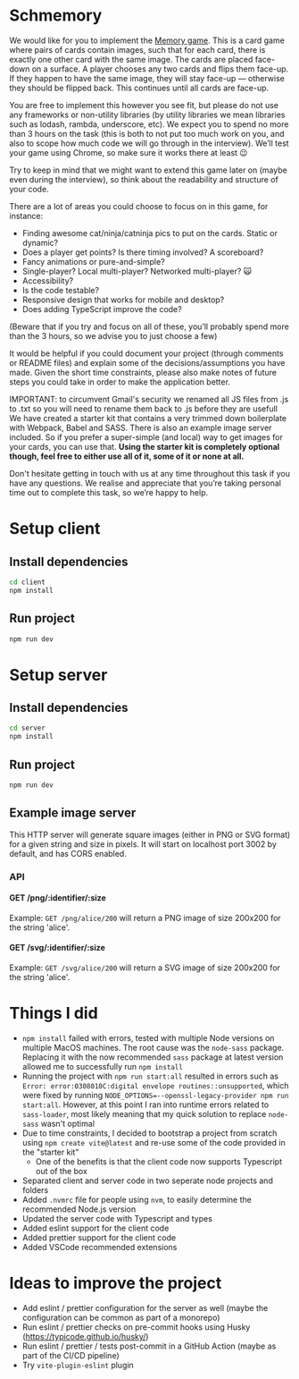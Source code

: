 # Schmemory

We would like for you to implement the [Memory
game](<https://en.wikipedia.org/wiki/Concentration_(game)>). This is a card game where pairs of cards
contain images, such that for each card, there is exactly one other card with the same image. The
cards are placed face-down on a surface. A player chooses any two cards and flips them face-up. If
they happen to have the same image, they will stay face-up — otherwise they should be flipped back.
This continues until all cards are face-up.

You are free to implement this however you see fit, but please do not use any frameworks or
non-utility libraries (by utility libraries we mean libraries such as lodash, rambda, underscore,
etc). We expect you to spend no more than 3 hours on the task (this is both to not put too much work
on you, and also to scope how much code we will go through in the interview). We’ll test your game
using Chrome, so make sure it works there at least 😉

Try to keep in mind that we might want to extend this game later on (maybe even during the
interview), so think about the readability and structure of your code.

There are a lot of areas you could choose to focus on in this game, for instance:

- Finding awesome cat/ninja/catninja pics to put on the cards. Static or dynamic?
- Does a player get points? Is there timing involved? A scoreboard?
- Fancy animations or pure-and-simple?
- Single-player? Local multi-player? Networked multi-player? 🙀
- Accessibility?
- Is the code testable?
- Responsive design that works for mobile and desktop?
- Does adding TypeScript improve the code?

(Beware that if you try and focus on all of these, you’ll probably spend more than the 3 hours, so
we advise you to just choose a few)

It would be helpful if you could document your project (through comments or README files) and
explain some of the decisions/assumptions you have made. Given the short time constraints, please
also make notes of future steps you could take in order to make the application better.

IMPORTANT: to circumvent Gmail's security we renamed all JS files from .js to .txt so you will need to rename them back to .js before they are usefull
We have created a starter kit that contains a very trimmed down boilerplate with Webpack, Babel and SASS.
There is also an example image server included. So if you prefer a super-simple (and local) way to get images
for your cards, you can use that. **Using the starter kit is completely optional though, feel free to either
use all of it, some of it or none at all.**

Don't hesitate getting in touch with us at any time throughout this task if you have any questions.
We realise and appreciate that you’re taking personal time out to complete this task, so we’re happy
to help.

# Setup client

## Install dependencies

```bash
cd client
npm install
```

## Run project

```bash
npm run dev
```

# Setup server

## Install dependencies

```bash
cd server
npm install
```

## Run project

```bash
npm run dev
```

## Example image server

This HTTP server will generate square images (either in PNG or SVG format) for a given string and
size in pixels. It will start on localhost port 3002 by default, and has CORS enabled.

### API

#### GET /png/:identifier/:size

Example: `GET /png/alice/200` will return a PNG image of size 200x200 for the string 'alice'.

#### GET /svg/:identifier/:size

Example: `GET /svg/alice/200` will return a SVG image of size 200x200 for the string 'alice'.

# Things I did

- `npm install` failed with errors, tested with multiple Node versions on multiple MacOS machines. The root cause was the `node-sass` package. Replacing it with the now recommended `sass` package at latest version allowed me to successfully run `npm install`
- Running the project with `npm run start:all` resulted in errors such as `Error: error:0308010C:digital envelope routines::unsupported`, which were fixed by running `NODE_OPTIONS=--openssl-legacy-provider npm run start:all`. However, at this point I ran into runtime errors related to `sass-loader`, most likely meaning that my quick solution to replace `node-sass` wasn't optimal
- Due to time constraints, I decided to bootstrap a project from scratch using `npm create vite@latest` and re-use some of the code provided in the "starter kit"
  - One of the benefits is that the client code now supports Typescript out of the box
- Separated client and server code in two seperate node projects and folders
- Added `.nvmrc` file for people using `nvm`, to easily determine the recommended Node.js version
- Updated the server code with Typescript and types
- Added eslint support for the client code
- Added prettier support for the client code
- Added VSCode recommended extensions

# Ideas to improve the project

- Add eslint / prettier configuration for the server as well (maybe the configuration can be common as part of a monorepo)
- Run eslint / prettier checks on pre-commit hooks using Husky (https://typicode.github.io/husky/)
- Run eslint / prettier / tests post-commit in a GitHub Action (maybe as part of the CI/CD pipeline)
- Try `vite-plugin-eslint` plugin